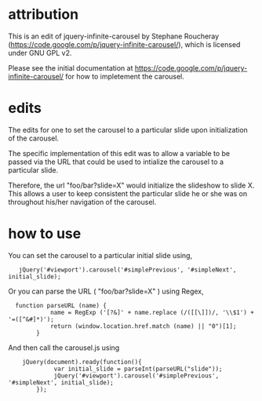 attribution
========================

This is an edit of jquery-infinite-carousel by Stephane Roucheray (https://code.google.com/p/jquery-infinite-carousel/), which is licensed under GNU GPL v2.

Please see the initial documentation at https://code.google.com/p/jquery-infinite-carousel/ for how to impletement the carousel.


edits
========================

The edits for one to set the carousel to a particular slide upon initialization of the carousel.

The specific implementation of this edit was to allow a variable to be passed via the URL that could be used to intialize the carousel to a particular slide.

Therefore, the url "foo/bar?slide=X" would initialize the slideshow to slide X. This allows a user to keep consistent the particular slide he or she was on throughout his/her navigation of the carousel.


how to use
========================

You can set the carousel to a particular initial slide using,
	
       jQuery('#viewport').carousel('#simplePrevious', '#simpleNext', initial_slide);


Or you can parse the URL ( "foo/bar?slide=X" ) using Regex, 

      function parseURL (name) {
    			name = RegExp ('[?&]' + name.replace (/([[\]])/, '\\$1') + '=([^&#]*)');
  				return (window.location.href.match (name) || "0")[1];
			}

And then call the carousel.js using

  		jQuery(document).ready(function(){
			     var initial_slide = parseInt(parseURL("slide"));
			     jQuery('#viewport').carousel('#simplePrevious', '#simpleNext', initial_slide);	
			});
